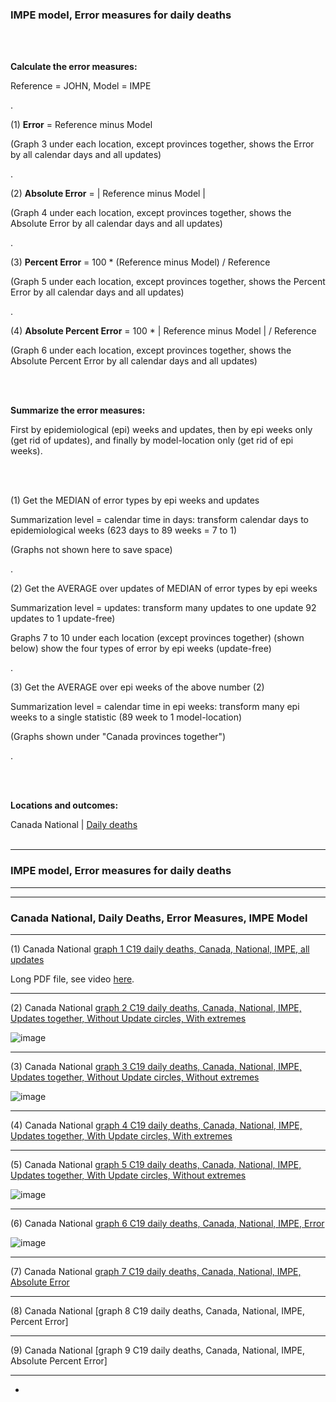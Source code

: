 ### IMPE model, Error measures for daily deaths 

<br/><br/>

**Calculate the error measures:**

Reference = JOHN, Model = IMPE 

.

(1) **Error** = Reference minus Model 

(Graph 3 under each location, except provinces together, shows the Error by all calendar days and all updates)

.

(2) **Absolute Error** = | Reference minus Model | 

(Graph 4 under each location, except provinces together, shows the Absolute Error by all calendar days and all updates)

.

(3) **Percent Error** = 100 * (Reference minus Model) / Reference

(Graph 5 under each location, except provinces together, shows the Percent Error by all calendar days and all updates)

.

(4) **Absolute Percent Error** = 100 * | Reference minus Model | / Reference

(Graph 6 under each location, except provinces together, shows the Absolute Percent Error by all calendar days and all updates)


<br/><br/>

**Summarize the error measures:**

First by epidemiological (epi) weeks and updates, then by epi weeks only (get rid of updates), and finally by model-location only (get rid of epi weeks).

<br/><br/>


(1) Get the MEDIAN of error types by epi weeks and updates

Summarization level = calendar time in days: transform calendar days to epidemiological weeks (623 days to 89 weeks = 7 to 1)

(Graphs not shown here to save space)

.

(2) Get the AVERAGE over updates of MEDIAN of error types by epi weeks

Summarization level = updates: transform many updates to one update 92 updates to 1 update-free)

Graphs 7 to 10 under each location (except provinces together) (shown below) show the four types of error by epi weeks (update-free)

.

(3) Get the AVERAGE over epi weeks of the above number (2)

Summarization level = calendar time in epi weeks: transform many epi weeks to a single statistic (89 week to 1 model-location)

(Graphs shown under "Canada provinces together")

.

<br/><br/>


**Locations and outcomes:**

Canada National | [Daily deaths](https://github.com/pourmalek/CovidLongitudinal/tree/main/Canada/output/IMPE#canada-national) 
<br/><br/>


****

### IMPE model, Error measures for daily deaths


****
****

### Canada National, Daily Deaths, Error Measures, IMPE Model

****

(1) Canada National [graph 1 C19 daily deaths, Canada, National, IMPE, all updates](https://github.com/pourmalek/CovidLongitudinal/blob/main/Canada/output/IMPE/graphs/graph%201%20C19%20daily%20deaths%2C%20Canada%2C%20National%2C%20IMPE%2C%20all%20updates.pdf)

Long PDF file, see video [here]().

****

(2) Canada National [graph 2 C19 daily deaths, Canada, National, IMPE, Updates together, Without Update circles, With extremes](https://github.com/pourmalek/CovidLongitudinal/blob/main/Canada/output/IMPE/graphs/graph%202%20National%20C-19%20daily%20deaths%2C%20Canada%2C%20IMPE%2C%20reference%20scenario%2C%20all%20updates.pdf)

![image](https://user-images.githubusercontent.com/30849720/155247147-278357ac-6263-4d7b-a7d9-13119f10b255.png)

****

(3) Canada National [graph 3 C19 daily deaths, Canada, National, IMPE, Updates together, Without Update circles, Without extremes](https://github.com/pourmalek/CovidLongitudinal/blob/main/Canada/output/IMPE/graphs/graph%203%20National%20C-19%20daily%20deaths%20error%2C%20Canada%2C%20IMPE%2C%20all%20updates.pdf)

![image](https://user-images.githubusercontent.com/30849720/155247217-a40bdb07-7735-4bc5-83f5-0d8e0ebbcacc.png)

****

(4) Canada National [graph 4 C19 daily deaths, Canada, National, IMPE, Updates together, With Update circles, With extremes]()


****

(5) Canada National [graph 5 C19 daily deaths, Canada, National, IMPE, Updates together, With Update circles, Without extremes](https://github.com/pourmalek/CovidLongitudinal/blob/main/Canada/output/IMPE/graphs/graph%205%20National%20C-19%20daily%20deaths%20percent%20error%2C%20Canada%2C%20IMPE%2C%20all%20updates.pdf)

![image](https://user-images.githubusercontent.com/30849720/155247711-019d5608-3983-4d71-99c1-51d5db11c741.png)

****

(6) Canada National [graph 6 C19 daily deaths, Canada, National, IMPE, Error](https://github.com/pourmalek/CovidLongitudinal/blob/main/Canada/output/IMPE/graphs/graph%206%20National%20C-19%20daily%20deaths%20absolute%20percent%20error%2C%20Canada%2C%20IMPE%2C%20all%20updates.pdf)

![image](https://user-images.githubusercontent.com/30849720/155247779-66f33549-239d-4280-a904-289ed28d68ca.png)

**** 

(7) Canada National [graph 7 C19 daily deaths, Canada, National, IMPE, Absolute Error]()


****

(8) Canada National [graph 8 C19 daily deaths, Canada, National, IMPE, Percent Error]


****

(9) Canada National [graph 9 C19 daily deaths, Canada, National, IMPE, Absolute Percent Error]


****

*






